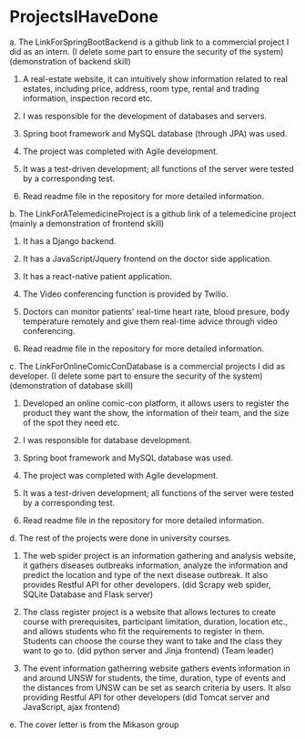 # ProjectsIHaveDone
a. The LinkForSpringBootBackend is a github link to a commercial project I did as an intern.
   (I delete some part to ensure the security of the system) (demonstration of backend skill)

  1. A real-estate website, it can intuitively show information related to real estates, including price, 
     address, room type, rental and trading information, inspection record etc.

  2. I was responsible for the development of databases and servers.

  3. Spring boot framework and MySQL database (through JPA) was used.

  4. The project was completed with Agile development.

  5. It was a test-driven development; all functions of the server were tested by a corresponding test.

  6. Read readme file in the repository for more detailed information.
  

b. The LinkForATelemedicineProject is a github link of a telemedicine project (mainly a demonstration of frontend skill)

 1. It has a Django backend.
 
 2. It has a JavaScript/Jquery frontend on the doctor side application.
 
 3. It has a react-native patient application.

 4. The Video conferencing function is provided by Twilio.
 
 5. Doctors can monitor patients' real-time heart rate, blood presure, body temperature remotely and give them real-time advice 
    through video conferencing.
 
 6. Read readme file in the repository for more detailed information.
 
 
c. The LinkForOnlineComicConDatabase is a commercial projects I did as developer.
   (I delete some part to ensure the security of the  system) (demonstration of database skill)

 1. Developed an online comic-con platform, it allows users to register the product they want the show, the information of their team, 
    and the size of the spot they need etc.

 2. I was responsible for database development.

 3. Spring boot framework and MySQL database was used.

 4. The project was completed with Agile development.

 5. It was a test-driven development; all functions of the server were tested by a corresponding test.
 
 6. Read readme file in the repository for more detailed information.
 

d. The rest of the projects were done in university courses.

 1. The web spider project is an information gathering and analysis website, it gathers diseases outbreaks information, analyze the 
    information and predict the location and type of the next disease outbreak. It also provides Restful API for other developers. (did Scrapy web spider, 
    SQLite Database and  Flask server)
 
 2. The class register project is a website that allows lectures to create course with prerequisites, participant limitation, duration,
    location etc., and allows students who fit the requirements to register in them. Students can choose the course they want to take and the class they want to go to.
    (did python server and Jinja frontend)  (Team leader)
   
 3. The event information gatherring website gathers events information in and around UNSW for students, the time, duration, 
    type of events and the distances from UNSW can be set as search criteria by users. It also providing Restful API for other 
    developers (did Tomcat server and JavaScript, ajax frontend)


e. The cover letter is from the Mikason group
